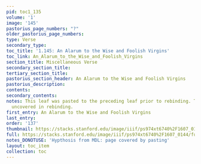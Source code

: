 ```yaml
---
pid: toc1_135
volume: '1'
image: '145'
pastorius_page_numbers: "?"
older_pastorius_page_numbers: 
type: Verse
secondary_type: 
toc_title: '1.145: An Alarum to the Wise and Foolish Virgins'
toc_link: An_Alarum_to_the_Wise_and_Foolish_Virgins
section_title: Miscellaneous Verse
secondary_section_title: 
tertiary_section_title: 
pastorius_section_header: An Alarum to the Wise and Foolish Virgins
pastorius_description: 
contents: 
secondary_contents: 
notes: This leaf was pasted to the preceding leaf prior to rebinding. This page was
  uncovered in rebinding.
first_entry: An Alarum to the Wise and Foolish Virgins
last_entry: 
order: '137'
thumbnail: https://stacks.stanford.edu/image/iiif/ps974xt6740%2F1607_0144/full/100,/0/default.jpg
full: https://stacks.stanford.edu/image/iiif/ps974xt6740%2F1607_0144/full/full/0/default.jpg
notes_DONOTUSE: 'Hypthosis from MDL: page covered by pasting'
layout: toc_item
collection: toc
---
```

